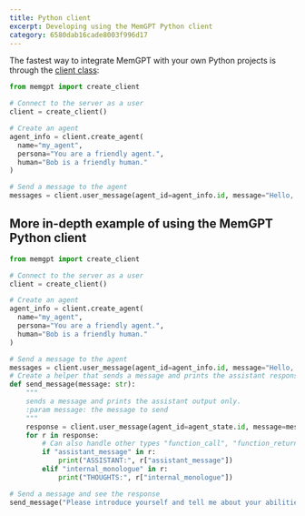 ```yaml
---
title: Python client
excerpt: Developing using the MemGPT Python client
category: 6580dab16cade8003f996d17
---
```


The fastest way to integrate MemGPT with your own Python projects is through the [client class](https://github.com/cpacker/MemGPT/blob/main/memgpt/client/client.py):

```python
from memgpt import create_client

# Connect to the server as a user
client = create_client()

# Create an agent
agent_info = client.create_agent(
  name="my_agent", 
  persona="You are a friendly agent.", 
  human="Bob is a friendly human."
)

# Send a message to the agent
messages = client.user_message(agent_id=agent_info.id, message="Hello, agent!")
```

## More in-depth example of using the MemGPT Python client

```python
from memgpt import create_client

# Connect to the server as a user
client = create_client()

# Create an agent
agent_info = client.create_agent(
  name="my_agent", 
  persona="You are a friendly agent.", 
  human="Bob is a friendly human."
)

# Send a message to the agent
messages = client.user_message(agent_id=agent_info.id, message="Hello, agent!")
# Create a helper that sends a message and prints the assistant response only
def send_message(message: str):
    """
    sends a message and prints the assistant output only.
    :param message: the message to send
    """
    response = client.user_message(agent_id=agent_state.id, message=message)
    for r in response:
        # Can also handle other types "function_call", "function_return", "function_message"
        if "assistant_message" in r:
            print("ASSISTANT:", r["assistant_message"])
        elif "internal_monologue" in r:
            print("THOUGHTS:", r["internal_monologue"])

# Send a message and see the response
send_message("Please introduce yourself and tell me about your abilities!")
```
